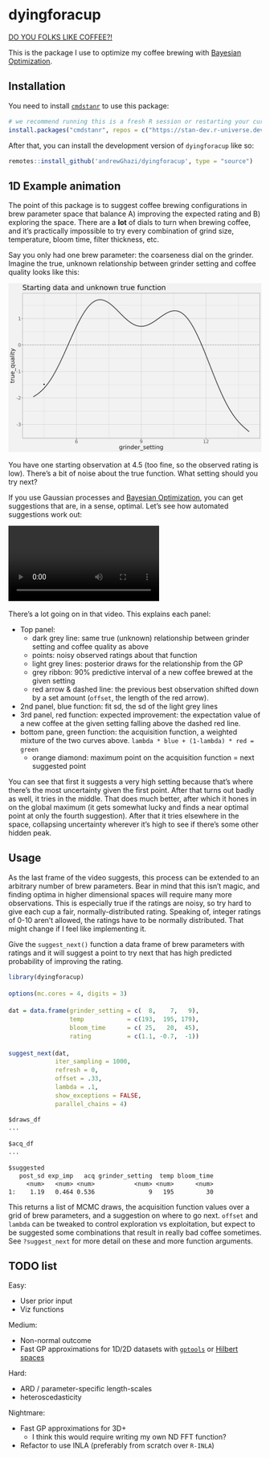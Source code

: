 
<!-- README.md is generated from README.Rmd. Please edit that file -->

# dyingforacup

[DO YOU FOLKS LIKE
COFFEE?!](https://www.youtube.com/watch?v=RJC9DXQAd7U)

<!-- badges: start -->
<!-- badges: end -->

This is the package I use to optimize my coffee brewing with [Bayesian
Optimization](https://www.youtube.com/watch?v=wZODGJzKmD0).

## Installation

You need to install
[`cmdstanr`](https://mc-stan.org/cmdstanr/index.html) to use this
package:

``` r
# we recommend running this is a fresh R session or restarting your current session
install.packages("cmdstanr", repos = c("https://stan-dev.r-universe.dev", getOption("repos")))
```

After that, you can install the development version of `dyingforacup`
like so:

``` r
remotes::install_github('andrewGhazi/dyingforacup', type = "source")
```

## 1D Example animation

The point of this package is to suggest coffee brewing configurations in
brew parameter space that balance A) improving the expected rating and
B) exploring the space. There are a **lot** of dials to turn when
brewing coffee, and it’s practically impossible to try every combination
of grind size, temperature, bloom time, filter thickness, etc.

Say you only had one brew parameter: the coarseness dial on the grinder.
Imagine the true, unknown relationship between grinder setting and
coffee quality looks like this:

![](man/figures/bo_anim0-fs8.png)

You have one starting observation at 4.5 (too fine, so the observed
rating is low). There’s a bit of noise about the true function. What
setting should you try next?

If you use Gaussian processes and [Bayesian
Optimization](https://www.youtube.com/watch?v=wZODGJzKmD0), you can get
suggestions that are, in a sense, optimal. Let’s see how automated
suggestions work out:

![](man/figures/vid.mp4)

There’s a lot going on in that video. This explains each panel:

- Top panel:
  - dark grey line: same true (unknown) relationship between grinder
    setting and coffee quality as above
  - points: noisy observed ratings about that function
  - light grey lines: posterior draws for the relationship from the GP
  - grey ribbon: 90% predictive interval of a new coffee brewed at the
    given setting
  - red arrow & dashed line: the previous best observation shifted down
    by a set amount (`offset`, the length of the red arrow).
- 2nd panel, blue function: fit sd, the sd of the light grey lines
- 3rd panel, red function: expected improvement: the expectation value
  of a new coffee at the given setting falling above the dashed red
  line.
- bottom pane, green function: the acquisition function, a weighted
  mixture of the two curves above.
  `lambda * blue + (1-lambda) * red = green`
  - orange diamond: maximum point on the acquisition function = next
    suggested point

You can see that first it suggests a very high setting because that’s
where there’s the most uncertainty given the first point. After that
turns out badly as well, it tries in the middle. That does much better,
after which it hones in on the global maximum (it gets somewhat lucky
and finds a near optimal point at only the fourth suggestion). After
that it tries elsewhere in the space, collapsing uncertainty wherever
it’s high to see if there’s some other hidden peak.

## Usage

As the last frame of the video suggests, this process can be extended to
an arbitrary number of brew parameters. Bear in mind that this isn’t
magic, and finding optima in higher dimensional spaces will require many
more observations. This is especially true if the ratings are noisy, so
try hard to give each cup a fair, normally-distributed rating. Speaking
of, integer ratings of 0-10 aren’t allowed, the ratings have to be
normally distributed. That might change if I feel like implementing it.

Give the `suggest_next()` function a data frame of brew parameters with
ratings and it will suggest a point to try next that has high predicted
probability of improving the rating.

``` r
library(dyingforacup)

options(mc.cores = 4, digits = 3)

dat = data.frame(grinder_setting = c(  8,    7,   9), 
                 temp            = c(193,  195, 179),
                 bloom_time      = c( 25,   20,  45),
                 rating          = c(1.1, -0.7,  -1))

suggest_next(dat,
             iter_sampling = 1000, 
             refresh = 0, 
             offset = .33, 
             lambda = .1,
             show_exceptions = FALSE, 
             parallel_chains = 4)
```

    $draws_df
    ...

    $acq_df
    ...

    $suggested
       post_sd exp_imp   acq grinder_setting  temp bloom_time
         <num>   <num> <num>           <num> <num>      <num>
    1:    1.19   0.464 0.536               9   195         30

This returns a list of MCMC draws, the acquisition function values over
a grid of brew parameters, and a suggestion on where to go next.
`offset` and `lambda` can be tweaked to control exploration vs
exploitation, but expect to be suggested some combinations that result
in really bad coffee sometimes. See `?suggest_next` for more detail on
these and more function arguments.

## TODO list

Easy:

- User prior input
- Viz functions

Medium:

- Non-normal outcome
- Fast GP approximations for 1D/2D datasets with
  [`gptools`](https://github.com/onnela-lab/gptools/tree/main) or
  [Hilbert spaces](https://arxiv.org/abs/2004.11408)

Hard:

- ARD / parameter-specific length-scales
- heteroscedasticity

Nightmare:

- Fast GP approximations for 3D+
  - I think this would require writing my own ND FFT function?
- Refactor to use INLA (preferably from scratch over `R-INLA`)
